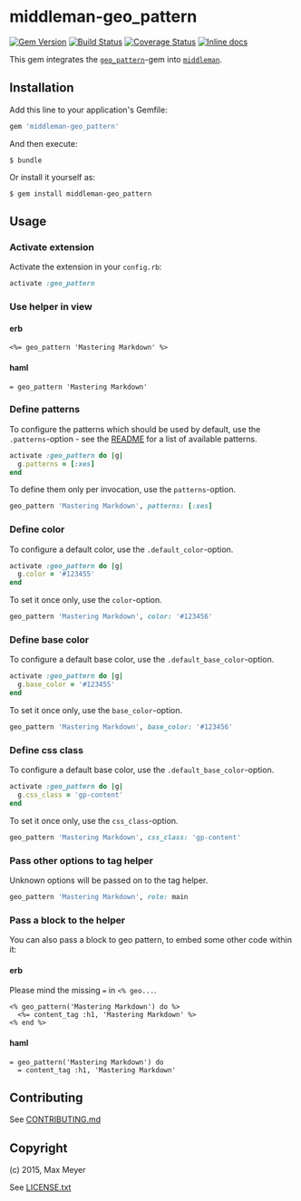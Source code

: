 # middleman-geo_pattern

[![Gem Version](https://badge.fury.io/rb/middleman-geo_pattern.svg)](http://badge.fury.io/rb/middleman-geo_pattern)
[![Build Status](https://travis-ci.org/fedux-org/middleman-geo_pattern.png?branch=master)](https://travis-ci.org/fedux-org/middleman-geo_pattern)
[![Coverage Status](https://coveralls.io/repos/maxmeyer/middleman-geo_pattern/badge.png?branch=master)](https://coveralls.io/r/maxmeyer/middleman-geo_pattern?branch=master)
[![Inline docs](http://inch-ci.org/github/maxmeyer/middleman-geo_pattern.svg?branch=master)](http://inch-ci.org/github/maxmeyer/middleman-geo_pattern)

This gem integrates the
[`geo_pattern`](https://github.com/jasonlong/geo_pattern)-gem into
[`middleman`](https://middlemanapp.com/).

## Installation

Add this line to your application's Gemfile:

```ruby
gem 'middleman-geo_pattern'
```

And then execute:

    $ bundle

Or install it yourself as:

    $ gem install middleman-geo_pattern

## Usage

### Activate extension

Activate the extension in your `config.rb`:

```ruby
activate :geo_pattern
```

### Use helper in view

#### erb

```erb
<%= geo_pattern 'Mastering Markdown' %>
```

#### haml

```haml
= geo_pattern 'Mastering Markdown'
```

### Define patterns

To configure the patterns which should be used by default, use the
`.patterns`-option - see the
[README](https://github.com/jasonlong/geo_pattern#available-patterns) for a
list of available patterns.

```ruby
activate :geo_pattern do |g|
  g.patterns = [:xes]
end
```

To define them only per invocation, use the `patterns`-option.

```ruby
geo_pattern 'Mastering Markdown', patterns: [:xes]
```

### Define color

To configure a default color, use the `.default_color`-option.

```ruby
activate :geo_pattern do |g|
  g.color = '#123455'
end
```

To set it once only, use the `color`-option.

```ruby
geo_pattern 'Mastering Markdown', color: '#123456'
```

### Define base color

To configure a default base color, use the `.default_base_color`-option.

```ruby
activate :geo_pattern do |g|
  g.base_color = '#123455'
end
```

To set it once only, use the `base_color`-option.

```ruby
geo_pattern 'Mastering Markdown', base_color: '#123456'
```

### Define css class

To configure a default base color, use the `.default_base_color`-option.

```ruby
activate :geo_pattern do |g|
  g.css_class = 'gp-content'
end
```

To set it once only, use the `css_class`-option.

```ruby
geo_pattern 'Mastering Markdown', css_class: 'gp-content'
```

### Pass other options to tag helper

Unknown options will be passed on to the tag helper.

```ruby
geo_pattern 'Mastering Markdown', role: main
```

### Pass a block to the helper

You can also pass a block to geo pattern, to embed some other code within it:

#### erb

Please mind the missing `=` in `<% geo...`.

```erb
<% geo_pattern('Mastering Markdown') do %>
  <%= content_tag :h1, 'Mastering Markdown' %>
<% end %>
```

#### haml

```haml
= geo_pattern('Mastering Markdown') do
  = content_tag :h1, 'Mastering Markdown'
```

## Contributing

See [CONTRIBUTING.md](CONTRIBUTING.md)

## Copyright

(c) 2015, Max Meyer

See [LICENSE.txt](LICENSE.txt)
